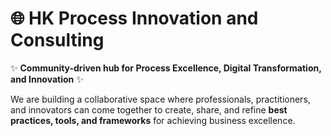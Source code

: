 # 🌐 HK Process Innovation and Consulting

✨ **Community-driven hub for Process Excellence, Digital Transformation, and Innovation** ✨  

We are building a collaborative space where professionals, practitioners, and innovators can come together to create, share, and refine **best practices, tools, and frameworks** for achieving business excellence.  
